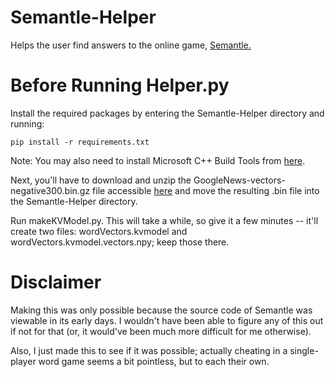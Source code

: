 # Semantle-Helper
Helps the user find answers to the online game, [Semantle.](https://semantle.com/)

# Before Running Helper.py
Install the required packages by entering the Semantle-Helper directory and running:
```
pip install -r requirements.txt
```
Note: You may also need to install Microsoft C++ Build Tools from [here](https://visualstudio.microsoft.com/visual-cpp-build-tools/).

Next, you'll have to download and unzip the GoogleNews-vectors-negative300.bin.gz file accessible [here](https://code.google.com/archive/p/word2vec/) and move the resulting .bin file into the Semantle-Helper directory.

Run makeKVModel.py. This will take a while, so give it a few minutes -- it'll create two files: wordVectors.kvmodel and wordVectors.kvmodel.vectors.npy; keep those there.

# Disclaimer
Making this was only possible because the source code of Semantle was viewable in its early days. I wouldn't have been able to figure any of this out if not for that (or, it would've been much more difficult for me otherwise).

Also, I just made this to see if it was possible; actually cheating in a single-player word game seems a bit pointless, but to each their own.
